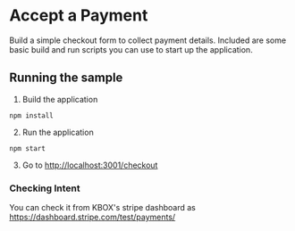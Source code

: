 # Accept a Payment

Build a simple checkout form to collect payment details. Included are some basic
build and run scripts you can use to start up the application.

## Running the sample

1. Build the application

~~~
npm install
~~~

2. Run the application

~~~
npm start
~~~

3. Go to [http://localhost:3001/checkout](http://localhost:3001/checkout)

### Checking Intent

You can check it from KBOX's stripe dashboard as https://dashboard.stripe.com/test/payments/<intentId> 